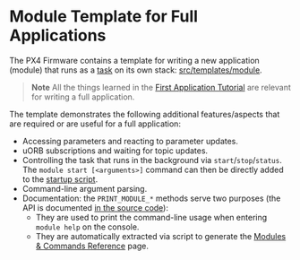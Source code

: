 # Module Template for Full Applications

The PX4 Firmware contains a template for writing a new application (module) that runs as a [task](../concept/architecture.md#runtime-environment) on its own stack:
[src/templates/module](https://github.com/PX4/Firmware/tree/master/src/templates/module).

> **Note** All the things learned in the [First Application Tutorial](../apps/hello_sky.md) are relevant for writing a full application.

The template demonstrates the following additional features/aspects that are required or are useful for a full application:

- Accessing parameters and reacting to parameter updates.
- uORB subscriptions and waiting for topic updates.
- Controlling the task that runs in the background via `start`/`stop`/`status`.
  The `module start [<arguments>]` command can then be directly added to the
  [startup script](../advanced/system_startup.md).
- Command-line argument parsing.
- Documentation: the `PRINT_MODULE_*` methods serve two purposes (the API is
  documented [in the source code](https://github.com/PX4/Firmware/blob/v1.8.0/src/platforms/px4_module.h#L381)):
  - They are used to print the command-line usage when entering `module help` on the console.
  - They are automatically extracted via script to generate the [Modules & Commands Reference](../middleware/modules_main.md) page.


